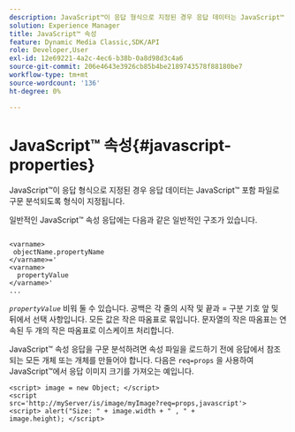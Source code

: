 ```yaml
---
description: JavaScript™이 응답 형식으로 지정된 경우 응답 데이터는 JavaScript™ 포함 파일로 구문 분석되도록 형식이 지정됩니다.
solution: Experience Manager
title: JavaScript™ 속성
feature: Dynamic Media Classic,SDK/API
role: Developer,User
exl-id: 12e69221-4a2c-4ec6-b38b-0a8d98d3c4a6
source-git-commit: 206e4643e3926cb85b4be2189743578f88180be7
workflow-type: tm+mt
source-wordcount: '136'
ht-degree: 0%

---
```


# JavaScript™ 속성{#javascript-properties}

JavaScript™이 응답 형식으로 지정된 경우 응답 데이터는 JavaScript™ 포함 파일로 구문 분석되도록 형식이 지정됩니다.

일반적인 JavaScript™ 속성 응답에는 다음과 같은 일반적인 구조가 있습니다.

```
           
<varname> 
 objectName.propertyName 
</varname>=' 
<varname>
  propertyValue 
</varname>' 
...
```

*`propertyValue`* 비워 둘 수 있습니다. 공백은 각 줄의 시작 및 끝과 = 구분 기호 앞 및 뒤에서 선택 사항입니다. 모든 값은 작은 따옴표로 묶입니다. 문자열의 작은 따옴표는 연속된 두 개의 작은 따옴표로 이스케이프 처리합니다.

JavaScript™ 속성 응답을 구문 분석하려면 속성 파일을 로드하기 전에 응답에서 참조되는 모든 개체 또는 개체를 만들어야 합니다. 다음은 `req=props` 을 사용하여 JavaScript™에서 응답 이미지 크기를 가져오는 예입니다.

```
<script> image = new Object; </script> 
<script 
src='http://myServer/is/image/myImage?req=props,javascript'> 
<script> alert("Size: " + image.width + " , " + 
image.height); </script>
```
